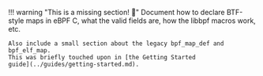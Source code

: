 !!! warning "This is a missing section! :construction:"
    Document how to declare BTF-style maps in eBPF C, what the valid fields
    are, how the libbpf macros work, etc.

    Also include a small section about the legacy bpf_map_def and bpf_elf_map.
    This was briefly touched upon in [the Getting Started
    guide](../guides/getting-started.md).
